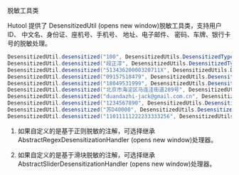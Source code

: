 脱敏工具类

Hutool 提供了 DesensitizedUtil (opens new window)脱敏工具类，支持用户 ID、 中文名、身份证、座机号、手机号、 地址、电子邮件、 密码、车牌、银行卡号的脱敏处理。

```java
DesensitizedUtil.desensitized("100", DesensitizedUtils.DesensitizedType.USER_ID)) =  "0"
DesensitizedUtil.desensitized("段正淳", DesensitizedUtils.DesensitizedType.CHINESE_NAME)) = "段**"
DesensitizedUtil.desensitized("51343620000320711X", DesensitizedUtils.DesensitizedType.ID_CARD)) = "5***************1X"
DesensitizedUtil.desensitized("09157518479", DesensitizedUtils.DesensitizedType.FIXED_PHONE)) = "0915*****79"
DesensitizedUtil.desensitized("18049531999", DesensitizedUtils.DesensitizedType.MOBILE_PHONE)) = "180****1999"
DesensitizedUtil.desensitized("北京市海淀区马连洼街道289号", DesensitizedUtils.DesensitizedType.ADDRESS)) = "北京市海淀区马********"
DesensitizedUtil.desensitized("duandazhi-jack@gmail.com.cn", DesensitizedUtils.DesensitizedType.EMAIL)) = "d*************@gmail.com.cn"
DesensitizedUtil.desensitized("1234567890", DesensitizedUtils.DesensitizedType.PASSWORD)) = "**********"
DesensitizedUtil.desensitized("苏D40000", DesensitizedUtils.DesensitizedType.CAR_LICENSE)) = "苏D4***0"
DesensitizedUtil.desensitized("11011111222233333256", DesensitizedUtils.DesensitizedType.BANK_CARD)) = "1101 **** **** **** 3256"

```


1. 如果自定义的是基于正则脱敏的注解，可选择继承 AbstractRegexDesensitizationHandler (opens new window)处理器。

2. 如果自定义的是基于滑块脱敏的注解，可选择继承 AbstractSliderDesensitizationHandler (opens new window)处理器。